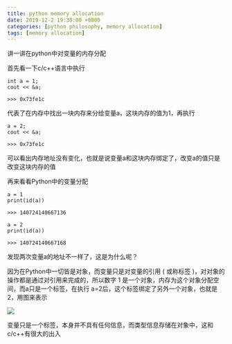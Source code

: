 ```yaml
---
title: python memory allocation
date: 2019-12-2 19:30:00 +0800
categories: [python philosophy, memory allocation]
tags: [memory allocation]
---
```

讲一讲在python中对变量的内存分配

首先看一下c/c++语言中执行
```
int a = 1;
cout << &a;

>>> 0x73fe1c
```
代表了在内存中找出一块内存来分给变量a，这块内存的值为1，再执行
```
a = 2;
cout << &a;

>>> 0x73fe1c
```
可以看出内存地址没有变化，也就是说变量a和这块内存绑定了，改变a的值只是改变这块内存的值

再来看看Python中的变量分配
```
a = 1
print(id(a))

>>> 140724140667136

a = 2
print(id(a))

>>> 140724140667168
```
发现两次变量a的地址不一样了，这是为什么呢？

因为在Python中一切皆是对象，而变量只是对变量的引用 ( 或称标签 )，对对象的操作都是通过对引用来完成的，所以数字 1 是一个对象，内存为这个对象分配空间，而a只是一个标签，在执行 a=2后，这个标签绑定了另外一个对象，也就是2，用图来表示

![](https://img-blog.csdnimg.cn/20191202220917450.png?x-oss-process=image/watermark,type_ZmFuZ3poZW5naGVpdGk,shadow_10,text_aHR0cHM6Ly9ibG9nLmNzZG4ubmV0L2xhbmNlbG90MDkwMg==,size_16,color_FFFFFF,t_70)

变量只是一个标签，本身并不具有任何信息，而类型信息存储在对象中，这和c/c++有很大的出入
